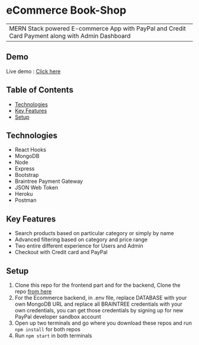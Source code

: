 # eCommerce Book-Shop

<table>
<tr>
<td>
MERN Stack powered E-commerce App with PayPal and Credit Card Payment along with Admin Dashboard
</td>
</tr>
</table>

## Demo

Live demo :  [Click here](https://ecomm-bookshop.herokuapp.com)

## Table of Contents

<ul>
    <li><a href="#tech">Technologies</a></li>
    <li><a href="#feat">Key Features</a></li>
    <li><a href="#setup">Setup</a></li>
</ul>

<h2 id="tech">Technologies</h2>

* React Hooks 
* MongoDB 
* Node 
* Express
* Bootstrap
* Braintree Payment Gateway 
* JSON Web Token
* Heroku
* Postman

<h2 id="feat">Key Features</h2>

* Search products based on particular category or simply by name
* Advanced filtering based on category and price range
* Two entire different experience for Users and Admin
* Checkout with Credit card and PayPal

<h2 id="setup">Setup</h2>
<ol>
    <li>Clone this repo for the frontend part and for the backend, Clone the repo <a href="https://github.com/dhvaneshshah97/Ecommerce_Bookshop_Backend">from here</a></li>
    <li>For the Ecommerce backend, in .env file, replace DATABASE with your own MongoDB URL and replace all BRAINTREE credentials with your own credentials, you can get those credentials by signing up for new PayPal developer sandbox account</li>
    <li>Open up two terminals and go where you download these repos and run <code>npm install</code> for both repos</li>
    <li>Run <code>npm start</code> in both terminals</li>
</ol>
